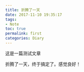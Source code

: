 ```yaml
---
title: 折腾了一天
date: 2017-11-10 19:35:17
tags:
- Note
toc: true
permalink: first
categories: Diary
---
```

这是一篇测试文章
<!-- more -->
 折腾了一天，终于搞定了。感觉良好！
